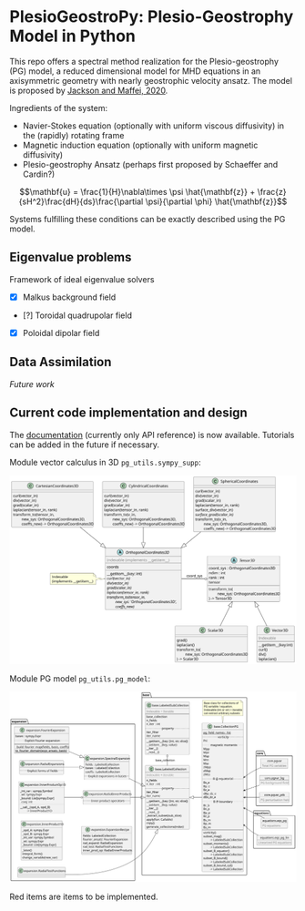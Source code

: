 # PlesioGeostroPy: Plesio-Geostrophy Model in Python


This repo offers a spectral method realization for the Plesio-geostrophy (PG) model, a reduced dimensional model for MHD equations in an axisymmetric geometry with nearly geostrophic velocity ansatz. The model is proposed by [Jackson and Maffei, 2020](https://doi.org/10.1098/rspa.2020.0513).

Ingredients of the system:
- Navier-Stokes equation (optionally with uniform viscous diffusivity) in the (rapidly) rotating frame
- Magnetic induction equation (optionally with uniform magnetic diffusivity)
- Plesio-geostrophy Ansatz (perhaps first proposed by Schaeffer and Cardin?)

$$\mathbf{u} = \frac{1}{H}\nabla\times \psi \hat{\mathbf{z}} + \frac{z}{sH^2}\frac{dH}{ds}\frac{\partial \psi}{\partial \phi} \hat{\mathbf{z}}$$

Systems fulfilling these conditions can be exactly described using the PG model.

## Eigenvalue problems

Framework of ideal eigenvalue solvers

- [x] Malkus background field
- [?] Toroidal quadrupolar field
- [x] Poloidal dipolar field

## Data Assimilation

*Future work*

## Current code implementation and design

The [documentation](https://gentlemin.github.io/PlesioGeostroPy/) (currently only API reference) is now available. Tutorials can be added in the future if necessary.

Module vector calculus in 3D `pg_utils.sympy_supp`:

![uml_v3d](./out/docs/classes_vector_calculus/classes_vector_calculus.svg)

Module PG model `pg_utils.pg_model`:

![uml_pg_model](./out/docs/classes_pg_model/classes_pg_model.svg)

Red items are items to be implemented.


